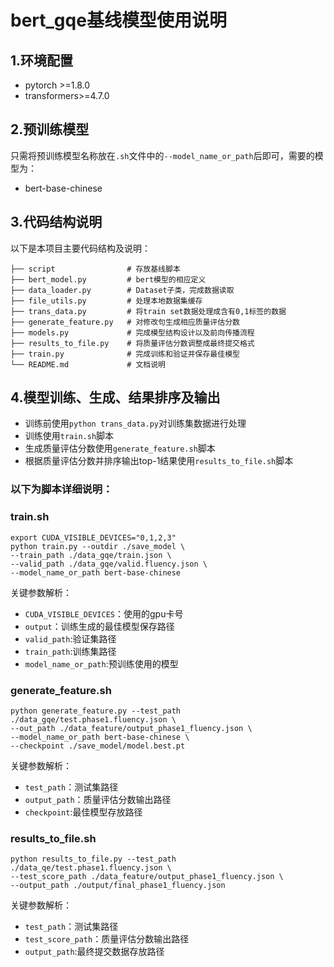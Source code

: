 # bert_gqe基线模型使用说明
## 1.环境配置
- pytorch >=1.8.0
- transformers>=4.7.0
## 2.预训练模型
只需将预训练模型名称放在```.sh```文件中的```--model_name_or_path```后即可，需要的模型为：
- bert-base-chinese
## 3.代码结构说明
以下是本项目主要代码结构及说明：
```
├── script                # 存放基线脚本
├── bert_model.py         # bert模型的相应定义
├── data_loader.py        # Dataset子类，完成数据读取
├── file_utils.py         # 处理本地数据集缓存
├── trans_data.py         # 将train set数据处理成含有0,1标签的数据
├── generate_feature.py   # 对修改句生成相应质量评估分数
├── models.py             # 完成模型结构设计以及前向传播流程
├── results_to_file.py    # 将质量评估分数调整成最终提交格式
├── train.py              # 完成训练和验证并保存最佳模型
└── README.md             # 文档说明
```
## 4.模型训练、生成、结果排序及输出
- 训练前使用`python trans_data.py`对训练集数据进行处理
- 训练使用```train.sh```脚本
- 生成质量评估分数使用```generate_feature.sh```脚本
- 根据质量评估分数并排序输出top-1结果使用```results_to_file.sh```脚本

### 以下为脚本详细说明：
### train.sh
```
export CUDA_VISIBLE_DEVICES="0,1,2,3"
python train.py --outdir ./save_model \
--train_path ./data_gqe/train.json \
--valid_path ./data_gqe/valid.fluency.json \
--model_name_or_path bert-base-chinese
```
关键参数解析：
- ```CUDA_VISIBLE_DEVICES```：使用的gpu卡号
- ```output```：训练生成的最佳模型保存路径
- ```valid_path```:验证集路径
- ```train_path```:训练集路径
- ```model_name_or_path```:预训练使用的模型

### generate_feature.sh
```
python generate_feature.py --test_path ./data_gqe/test.phase1.fluency.json \
--out_path ./data_feature/output_phase1_fluency.json \
--model_name_or_path bert-base-chinese \
--checkpoint ./save_model/model.best.pt
```
关键参数解析：
- ```test_path```：测试集路径
- ```output_path```：质量评估分数输出路径
- ```checkpoint```:最佳模型存放路径

### results_to_file.sh
```
python results_to_file.py --test_path ./data_qe/test.phase1.fluency.json \
--test_score_path ./data_feature/output_phase1_fluency.json \
--output_path ./output/final_phase1_fluency.json
```
关键参数解析：
- ```test_path```：测试集路径
- ```test_score_path```：质量评估分数输出路径
- ```output_path```:最终提交数据存放路径
